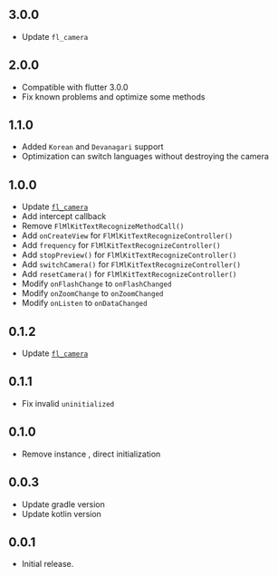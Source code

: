 ## 3.0.0

* Update `fl_camera`

## 2.0.0

* Compatible with flutter 3.0.0
* Fix known problems and optimize some methods

## 1.1.0

* Added `Korean` and `Devanagari` support
* Optimization can switch languages without destroying the camera

## 1.0.0

* Update [`fl_camera`](https://pub.dev/packages/fl_camera)
* Add intercept callback
* Remove `FlMlKitTextRecognizeMethodCall()`
* Add `onCreateView` for `FlMlKitTextRecognizeController()`
* Add `frequency` for `FlMlKitTextRecognizeController()`
* Add `stopPreview()` for `FlMlKitTextRecognizeController()`
* Add `switchCamera()` for `FlMlKitTextRecognizeController()`
* Add `resetCamera()` for `FlMlKitTextRecognizeController()`
* Modify `onFlashChange` to `onFlashChanged`
* Modify `onZoomChange` to `onZoomChanged`
* Modify `onListen` to `onDataChanged`

## 0.1.2

* Update [`fl_camera`](https://pub.dev/packages/fl_camera)

## 0.1.1

* Fix invalid `uninitialized`

## 0.1.0

* Remove instance , direct initialization

## 0.0.3

* Update gradle version
* Update kotlin version

## 0.0.1

* Initial release.
